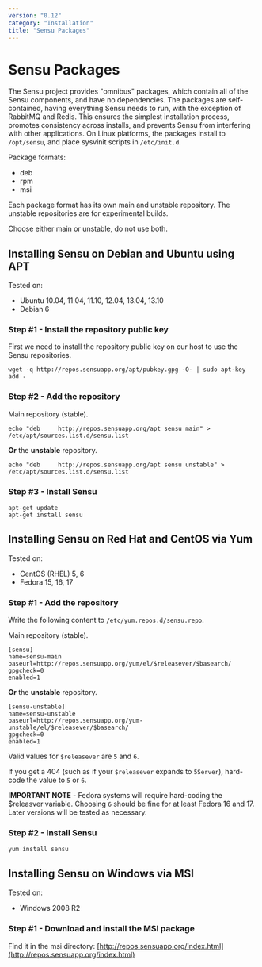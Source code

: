 ```yaml
---
version: "0.12"
category: "Installation"
title: "Sensu Packages"
---
```


# Sensu Packages

The Sensu project provides "omnibus" packages, which contain all of
the Sensu components, and have no dependencies. The packages are
self-contained, having everything Sensu needs to run, with the
exception of RabbitMQ and Redis. This ensures the simplest
installation process, promotes consistency across installs, and
prevents Sensu from interfering with other applications. On Linux
platforms, the packages install to `/opt/sensu`, and place sysvinit
scripts in `/etc/init.d`.

Package formats:

* deb
* rpm
* msi

Each package format has its own main and unstable repository. The
unstable repositories are for experimental builds.

Choose either main or unstable, do not use both.

## Installing Sensu on Debian and Ubuntu using APT

Tested on:

* Ubuntu 10.04, 11.04, 11.10, 12.04, 13.04, 13.10
* Debian 6

### Step #1 - Install the repository public key

First we need to install the repository public key on our host to use
the Sensu repositories.

``` shell
wget -q http://repos.sensuapp.org/apt/pubkey.gpg -O- | sudo apt-key add -
```

### Step #2 - Add the repository

Main repository (stable).

``` shell
echo "deb     http://repos.sensuapp.org/apt sensu main" > /etc/apt/sources.list.d/sensu.list
```

**Or** the **unstable** repository.

``` shell
echo "deb     http://repos.sensuapp.org/apt sensu unstable" > /etc/apt/sources.list.d/sensu.list
```

### Step #3 - Install Sensu

```shell
apt-get update
apt-get install sensu
```

## Installing Sensu on Red Hat and CentOS via Yum

Tested on:

* CentOS (RHEL) 5, 6
* Fedora 15, 16, 17

### Step #1 - Add the repository

Write the following content to `/etc/yum.repos.d/sensu.repo`.

Main repository (stable).

``` shell
[sensu]
name=sensu-main
baseurl=http://repos.sensuapp.org/yum/el/$releasever/$basearch/
gpgcheck=0
enabled=1
```

**Or** the **unstable** repository.

``` shell
[sensu-unstable]
name=sensu-unstable
baseurl=http://repos.sensuapp.org/yum-unstable/el/$releasever/$basearch/
gpgcheck=0
enabled=1
```

Valid values for `$releasever` are `5` and `6`.

If you get a 404 (such as if your `$releasever` expands to `5Server`),
hard-code the value to `5` or `6`.

**IMPORTANT NOTE** - Fedora systems will require hard-coding the
  $releasver variable. Choosing `6` should be fine for at least Fedora
  16 and 17. Later versions will be tested as necessary.

### Step #2 - Install Sensu

```shell
yum install sensu
```

## Installing Sensu on Windows via MSI

Tested on:

* Windows 2008 R2

### Step #1 - Download and install the MSI package

Find it in the msi directory: [http://repos.sensuapp.org/index.html](http://repos.sensuapp.org/index.html)
